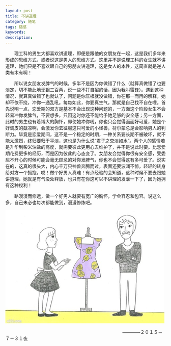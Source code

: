 ```yaml
---
layout: post
title: 不讲道理
category: 随笔
tags: 随感
keywords: 
description: 
---
```


　　理工科的男生大都喜欢讲道理，即便是跟他的女朋友在一起，这是我们多年来形成的思维方式，或者说这是男人的思维方式。这里并不是说理工科的女生就不讲道理，她们只是不喜欢跟自己的男朋友讲道理，这是女人的本性，这简直就是逆人类有木有啊！

　　所以说女朋友发脾气的时候，多半不是因为你做错了什么（就算真做错了也要淡定，切不能此地无银三百两，说一些不打自招的话，因为我叫雷锋）。遇到这种情况，就算真做错了也就认了，问题是你压根就没做错，你在那一而再的解释，她却不依不挠，冲你一通乱吼。每每如此，你要真生气，那就是自己找不自在哩。首先说明一点，恋爱期的双方是基本不会出现这种问题的，一方面这个阶段女生不会轻易冲你发脾气，不要想多，只因这时你还不能给予她足够的安全感；另一方面，此时的男生也有着博大的胸怀，即使她冲你吼，你也只会觉得画面好可爱，她是个好调皮的菇凉啊，会激发你去征服这只可爱的小怪兽，荷尔蒙总是会影响男人的判断力。毕竟是恋爱期间，这不是一个稳定的时期，一种关系要长期不被破坏，就不能太激烈，终归要归于平淡，这也是为什么说“君子之交淡如水”。两个人的感情若是升华到柴米油盐的高度，就需要彼此更用心去维护了，并不是说此时要。比恋爱期花费更多的经历，而是因为彼此的心态变了。女朋友会觉得你很有安全感，受委屈不开心的时候可能会毫无顾忌的对你发脾气，你也不会觉得这有多可爱了。说实在的，这真的很头大，内心千万只神兽奔腾而过，表面还要波澜不惊，轻轻的转身给对方一个拥抱。哎！做个好男人真难！有点经验的会知道，这种时候不要去跟她讲道理，她就是有气没处释放，也只有在你这可以不讲理的发泄一下了，因为她拥有这种权利！

　　路漫漫而修远，做一个好男人就要有宽广的胸怀，学会容忍和包容。说这么多，自己未必也每次都能做到，漫漫修炼吧。


![１](/public/img/suibi/unreasonable.jpg)


　　 　　　　　　　　　　　　　　　　　　　　　　　　————２０１５－７－３１夜


